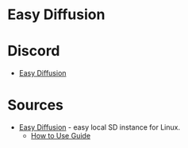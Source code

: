# Easy Diffusion  

# Discord  

* [Easy Diffusion](https://discord.com/invite/u9yhsFmEkB)  

# Sources  

* [Easy Diffusion](https://github.com/easydiffusion/easydiffusion) - easy local SD instance for Linux. 
   * [How to Use Guide](https://github.com/easydiffusion/easydiffusion/wiki/How-to-Use)

